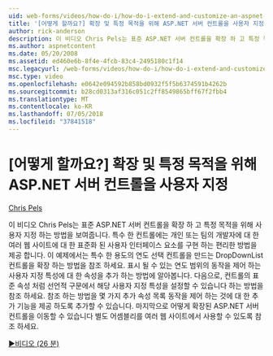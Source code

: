```yaml
---
uid: web-forms/videos/how-do-i/how-do-i-extend-and-customize-an-aspnet-server-control-for-a-specific-purpose
title: '[어떻게 할까요?] 확장 및 특정 목적을 위해 ASP.NET 서버 컨트롤을 사용자 지정 | Microsoft Docs'
author: rick-anderson
description: 이 비디오 Chris Pels는 표준 ASP.NET 서버 컨트롤을 확장 하 고 특정 목적을 위해 사용자 지정 하는 방법을 보여줍니다. 특수 한 컨트롤은 c를 제공 하는 중...
ms.author: aspnetcontent
ms.date: 05/20/2008
ms.assetid: ed460e6b-8f4e-4fcb-83c4-2495180c1f14
msc.legacyurl: /web-forms/videos/how-do-i/how-do-i-extend-and-customize-an-aspnet-server-control-for-a-specific-purpose
msc.type: video
ms.openlocfilehash: e0642e094592b858bd0932f5f5b6374591b4262b
ms.sourcegitcommit: b28cd0313af316c051c2ff8549865bff67f2fbb4
ms.translationtype: MT
ms.contentlocale: ko-KR
ms.lasthandoff: 07/05/2018
ms.locfileid: "37841518"
---
```

<a name="how-do-i-extend-and-customize-an-aspnet-server-control-for-a-specific-purpose"></a>[어떻게 할까요?] 확장 및 특정 목적을 위해 ASP.NET 서버 컨트롤을 사용자 지정
====================
[Chris Pels](https://twitter.com/chrispels)

이 비디오 Chris Pels는 표준 ASP.NET 서버 컨트롤을 확장 하 고 특정 목적을 위해 사용자 지정 하는 방법을 보여줍니다. 특수 한 컨트롤에는 개인 또는 팀의 개발자에 대 한 여러 웹 사이트에 대 한 표준화 된 사용자 인터페이스 요소를 구현 하는 편리한 방법을 제공 합니다. 이 예제에서는 특수 한 용도의 연도 선택 컨트롤을 만드는 DropDownList 컨트롤을 확장 하는 방법을 참조 하세요. 표시 될 수 있는 연도 범위의 동작을 제어 하는 사용자 지정 특성에 대 한 속성을 추가 하는 방법에 알아봅니다. 다음으로, 컨트롤의 표준 속성 처럼 선언적 구문에서 해당 사용자 지정 특성을 설정할 수 있습니다 하는 방법을 참조 하세요. 참조 하는 방법을 몇 가지 추가 속성 목록 동작을 제어 하는 것에 대 한 추가 기능을 제공 하도록 추가할 수 있습니다. 마지막으로 어떻게 확장된 ASP.NET 서버 컨트롤을 이동할 수 있습니다 별도 어셈블리를 여러 웹 사이트에서 사용할 수 있도록 참조 하세요.

[&#9654;비디오 (26 분)](https://channel9.msdn.com/Blogs/ASP-NET-Site-Videos/how-do-i-extend-and-customize-an-aspnet-server-control-for-a-specific-purpose)
